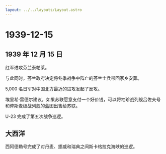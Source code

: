 ```yaml
---
layout: ../../layouts/Layout.astro
---
```


# 1939-12-15

## 1939 年 12 月 15 日

红军进攻芬兰泰帕莱。

与此同时，芬兰政府决定将冬季战争中阵亡的芬兰士兵带回家乡安葬。

5,000 名日军对中国北方最近的进攻发起了反攻。

埃里希·雷德尔建议，如果苏联愿意支付一个好价钱，可以将袖珍战列舰吕佐夫号和俾斯麦级战列舰的蓝图出售给苏联。

U-23 完成了第五次战争巡逻。

## 大西洋

西阿德勒号完成了对丹麦、挪威和瑞典之间斯卡格拉克海峡的巡逻。